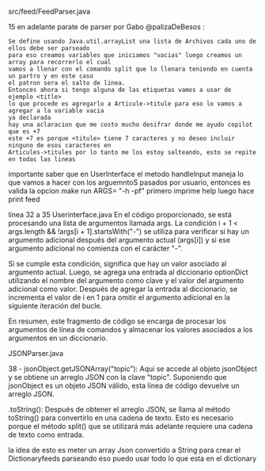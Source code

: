 src/feed/FeedParser.java 

15 en adelante parate de parser por Gabo @palizaDeBesos : 

    Se define usando Java.util.arrayList una lista de Archivos cada uno de ellos debe ser parseado 
    para eso creamos variables que iniciamos "vacias" luego creamos un array para recorrerlo el cual 
    vamos a llenar con el comando split que lo llenara teniendo en cuenta un partro y en este caso 
    el patron sera el salto de linea.
    Entonces ahora si tengo alguna de las etiquetas vamos a usar de ejemplo <title> 
    lo que procede es agregarlo a Articule->titule para eso lo vamos a agregar a la variable vacia
    ya declarada 
    hay una aclaracion que me costo mucho desifrar donde me ayudo copilot que es +7 
    este +7 es porque <titule> tiene 7 caracteres y no deseo incluir ninguno de esos caracteres en 
    Articules->titules por lo tanto me los estoy salteando, esto se repite en todas las lineas 
    

importante saber que en UserInterface el metodo handleInput maneja lo que vamos a hacer con los arguemntoS
pasados por usuario, entonces es valida la opcion make run ARGS= "-h -pf" primero imprime help luego hace print feed

linea 32 a 35 Userinterface.java 
En el código proporcionado, se está procesando una lista de argumentos llamada args. La condición i + 1 < args.length && !args[i + 1].startsWith("-") se utiliza para verificar si hay un argumento adicional después del argumento actual (args[i]) y si ese argumento adicional no comienza con el carácter "-".

Si se cumple esta condición, significa que hay un valor asociado al argumento actual. Luego, se agrega una entrada al diccionario optionDict utilizando el nombre del argumento como clave y el valor del argumento adicional como valor. Después de agregar la entrada al diccionario, se incrementa el valor de i en 1 para omitir el argumento adicional en la siguiente iteración del bucle.

En resumen, este fragmento de código se encarga de procesar los argumentos de línea de comandos y almacenar los valores asociados a los argumentos en un diccionario.



JSONParser.java 

38 - jsonObject.getJSONArray("topic"): Aquí se accede al objeto jsonObject y se obtiene un arreglo JSON con la clave "topic". Suponiendo que jsonObject es un objeto JSON válido, esta línea de código devuelve un arreglo JSON.

.toString(): Después de obtener el arreglo JSON, se llama al método toString() para convertirlo en una cadena de texto. Esto es necesario porque el método split() que se utilizará más adelante requiere una cadena de texto como entrada.

la idea de esto es meter un array Json convertido a String para crear el Dictionaryfeeds 
parseando eso puedo usar todo lo que esta en el dictionary 

